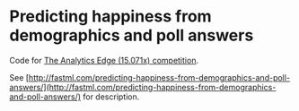 Predicting happiness from demographics and poll answers
=======================================================

Code for [The Analytics Edge (15.071x) competition](http://www.kaggle.com/c/the-analytics-edge-mit-15-071x). 

See [http://fastml.com/predicting-happiness-from-demographics-and-poll-answers/](http://fastml.com/predicting-happiness-from-demographics-and-poll-answers/)  for description.

	